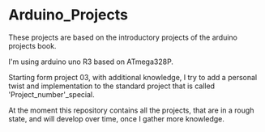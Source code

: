 # Arduino_Projects

These projects are based on the introductory projects of the arduino projects book. 

I'm using arduino uno R3 based on ATmega328P.

Starting form project 03, with additional knowledge, I try to add a personal twist and implementation to the standard project that is called 'Project_number'_special.

At the moment this repository contains all the projects, that are in a rough state, and will develop over time, once I gather more knowledge.
